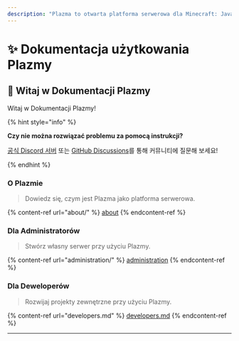```yaml
---
description: "Plazma to otwarta platforma serwerowa dla Minecraft: Java Edition, która dodaje eksperymentalną optymalizację opartą na papierze i możliwość dostosowania wielu mechanizmów gry."
---
```


# ✨ Dokumentacja użytkowania Plazmy

## 👋 Witaj w Dokumentacji Plazmy

Witaj w Dokumentacji Plazmy!

{% hint style="info" %}

**Czy nie można rozwiązać problemu za pomocą instrukcji?**

[공식 Discord 서버](https://discord.gg/MmfC52K8A8) 또는 [GitHub Discussions](https://github.com/PlazmaMC/PlazmaBukkit/discussions)를 통해 커뮤니티에 질문해 보세요!

{% endhint %}

### O Plazmie

> Dowiedz się, czym jest Plazma jako platforma serwerowa.

{% content-ref url="about/" %}
[about](about/)
{% endcontent-ref %}

### Dla Administratorów

> Stwórz własny serwer przy użyciu Plazmy.

{% content-ref url="administration/" %}
[administration](administration/)
{% endcontent-ref %}

### Dla Deweloperów

> Rozwijaj projekty zewnętrzne przy użyciu Plazmy.

{% content-ref url="developers.md" %}
[developers.md](developers.md)
{% endcontent-ref %}

***
